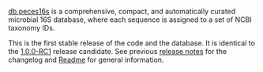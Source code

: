 [db.peces16s](https://github.com/ohnosequences/db.peces16s) is a comprehensive, compact, and automatically curated microbial 16S database, where each sequence is assigned to a set of NCBI taxonomy IDs.

This is the first stable release of the code and the database. It is identical to the [1.0.0-RC1](https://github.com/ohnosequences/db.peces16s/releases/tag/v1.0.0-RC1) release candidate. See previous [release notes](https://github.com/ohnosequences/db.peces16s/releases) for the changelog and [Readme](https://github.com/ohnosequences/db.peces16s/blob/master/readme.md) for general information.
